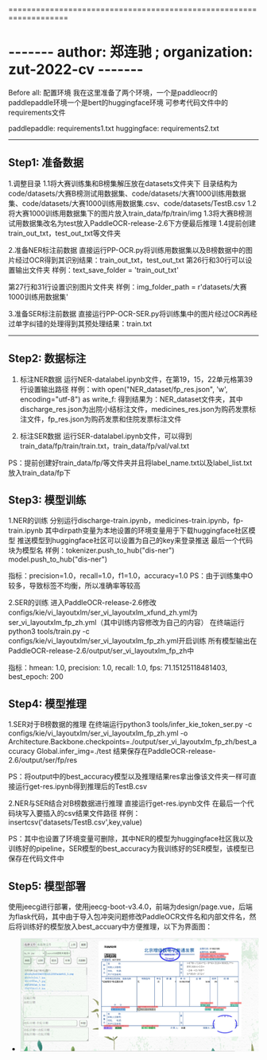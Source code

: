 ===================================================================

------- author:  郑连驰 ; organization: zut-2022-cv  -------
===================================================================

Before all: 配置环境
我在这里准备了两个环境，一个是paddleocr的paddlepaddle环境一个是bert的huggingface环境
可参考代码文件中的requirements文件

paddlepaddle: requirements1.txt
huggingface: requirements2.txt

-------------------------------------------------------------------
Step1: 准备数据
------------------
1.调整目录
1.1将大赛训练集和B榜集解压放在datasets文件夹下
目录结构为code/datasets/大赛B榜测试用数据集、code/datasets/大赛1000训练用数据集、code/datasets/大赛1000训练用数据集.csv、code/datasets/TestB.csv
1.2将大赛1000训练用数据集下的图片放入train_data/fp/train/img
1.3将大赛B榜测试用数据集改名为test放入PaddleOCR-release-2.6下方便最后推理
1.4提前创建train_out_txt，test_out_txt等文件夹

2.准备NER标注前数据
直接运行PP-OCR.py将训练用数据集以及B榜数据中的图片经过OCR得到其识别结果：train_out_txt，test_out_txt
第26行和30行可以设置输出文件夹
样例：text_save_folder = 'train_out_txt'

第27行和31行设置识别图片文件夹
样例：img_folder_path = r'datasets/大赛1000训练用数据集'

3.准备SER标注前数据
直接运行PP-OCR-SER.py将训练集中的图片经过OCR再经过单字纠错的处理得到其预处理结果：train.txt

-------------------------------------------------------------------
Step2: 数据标注
------------------
1. 标注NER数据
运行NER-datalabel.ipynb文件，在第19，15，22单元格第39行设置输出路径
样例：with open("NER_dataset/fp_res.json", 'w', encoding="utf-8") as write_f:
得到结果为：NER_dataset文件夹，其中discharge_res.json为出院小结标注文件，medicines_res.json为购药发票标注文件，fp_res.json为购药发票和住院发票标注文件


2. 标注SER数据
运行SER-datalabel.ipynb文件，可以得到train_data/fp/train/train.txt，train_data/fp/val/val.txt

PS：提前创建好train_data/fp/等文件夹并且将label_name.txt以及label_list.txt放入train_data/fp下

Step3: 模型训练
------------------
1.NER的训练
分别运行discharge-train.ipynb，medicines-train.ipynb，fp-train.ipynb
其中dirpath变量为本地设置的环境变量用于下载huggingface社区模型
推送模型到huggingface社区可以设置为自己的key来登录推送
最后一个代码块为模型名
样例：tokenizer.push_to_hub("dis-ner")
model.push_to_hub("dis-ner")

指标：precision=1.0，recall=1.0，f1=1.0，accuracy=1.0
PS：由于训练集中O较多，导致标签不均衡，所以准确率等较高

2.SER的训练
进入PaddleOCR-release-2.6修改configs/kie/vi_layoutxlm/ser_vi_layoutxlm_xfund_zh.yml为ser_vi_layoutxlm_fp_zh.yml（其中训练内容修改为自己的内容）
在终端运行python3 tools/train.py -c configs/kie/vi_layoutxlm/ser_vi_layoutxlm_fp_zh.yml开启训练
所有模型输出在PaddleOCR-release-2.6/output/ser_vi_layoutxlm_fp_zh中

指标：hmean: 1.0, precision: 1.0, recall: 1.0, fps: 71.15125118481403, best_epoch: 200

Step4: 模型推理
------------------
1.SER对于B榜数据的推理
在终端运行python3 tools/infer_kie_token_ser.py -c configs/kie/vi_layoutxlm/ser_vi_layoutxlm_fp_zh.yml -o Architecture.Backbone.checkpoints=./output/ser_vi_layoutxlm_fp_zh/best_accuracy Global.infer_img=./test
结果保存在PaddleOCR-release-2.6/output/ser/fp/res

PS：将output中的best_accuracy模型以及推理结果res拿出像该文件夹一样可直接运行get-res.ipynb得到推理后的TestB.csv

2.NER与SER结合对B榜数据进行推理
直接运行get-res.ipynb文件
在最后一个代码块写入要插入的csv结果文件路径
样例：insertcsv('datasets/TestB.csv',key,value)

PS：其中也设置了环境变量可删除，其中NER的模型为huggingface社区我以及训练好的pipeline，SER模型的best_accuracy为我训练好的SER模型，该模型已保存在代码文件中

Step5: 模型部署
------------------

使用jeecg进行部署，使用jeecg-boot-v3.4.0，前端为design/page.vue，后端为flask代码，其中由于导入包冲突问题修改PaddleOCR文件名和内部文件名，然后将训练好的模型放入best_accuary中方便推理，以下为界面图：

- ![example](/example.png)

